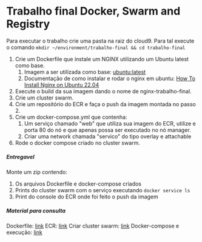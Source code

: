 # Trabalho final Docker, Swarm and Registry

Para executar o trabalho crie uma pasta na raiz do cloud9. Para tal execute o comando `mkdir ~/environment/trabalho-final && cd trabalho-final`

1. Crie um Dockerfile que instale um NGINX utilizando um Ubuntu latest como base.
   1. Imagem a ser utilizada como base: [ubuntu:latest](https://hub.docker.com/_/ubuntu)
   2. Documentação de como instalar e rodar o nginx em ubuntu: [How To Install Nginx on Ubuntu 22.04](https://www.digitalocean.com/community/tutorials/how-to-install-nginx-on-ubuntu-22-04)
2. Execute o build da sua imagem dando o nome de nginx-trabalho-final.
2. Crie um cluster swarm.
3. Crie um repositório do ECR e faça o push da imagem montada no passo 2.
4. Crie um docker-compose.yml que contenha:
   1. Um serviço chamado "web" que utiliza sua imagem do ECR, utilize e porta 80 do nó e que apenas possa ser executado no nó manager.
   2. Criar uma network chamada "servico" do tipo overlay e attachable
5. Rode o docker compose criado no cluster swarm.


##### Entregavel

Monte um zip contendo:
1. Os arquivos Dockerfile e docker-compose criados
2. Prints do cluster swarm com o serviço executando `docker service ls`
3. Print do console do ECR onde foi feito o push da imagem

##### Material para consulta

Dockerfile: [link](https://github.com/vamperst/fiap-containers-e-orquestracao/tree/master/01-containers/02-Dockerfile)
ECR: [link](https://github.com/vamperst/fiap-containers-e-orquestracao/tree/master/01-containers/03-registry)
Criar cluster swarm: [link](https://github.com/vamperst/fiap-containers-e-orquestracao/tree/master/02-Swarm/01-Montando-o-cluster)
Docker-compose e execução: [link](https://github.com/vamperst/fiap-containers-e-orquestracao/tree/master/02-Swarm/02-compose-%26-swarm-intro)


